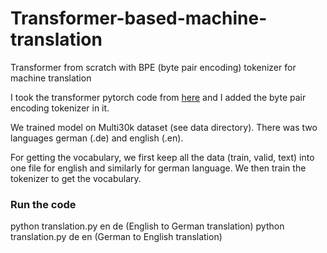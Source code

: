 # Transformer-based-machine-translation
Transformer from scratch with BPE (byte pair encoding) tokenizer for machine translation

I took the transformer pytorch code from [here](https://github.com/bentrevett/pytorch-seq2seq) and I added the byte pair encoding tokenizer in it.

We trained model on Multi30k dataset (see data directory). There was two languages german (.de) and english (.en).

For getting the vocabulary, we first keep all the data (train, valid, text) into one file for english and similarly for german language. We then train the tokenizer to get the vocabulary.

### Run the code
  python translation.py en de        (English to German translation)
  python translation.py de en        (German to English translation)
